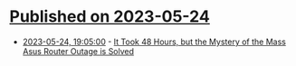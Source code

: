 # [Published on 2023-05-24](index.md)

* [2023-05-24, 19:05:00](https://soylentnews.org/article.pl?sid=23/05/23/1834207&from=rss) - [It Took 48 Hours, but the Mystery of the Mass Asus Router Outage is Solved](https://soylentnews.org/article.pl?sid=23/05/23/1834207&from=rss)
